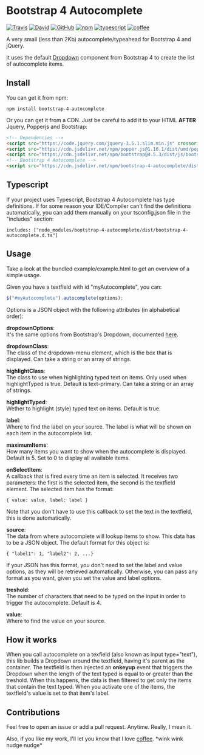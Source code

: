 # Bootstrap 4 Autocomplete

[![Travis](https://img.shields.io/travis/honatas/bootstrap-4-autocomplete?style=plastic)](https://travis-ci.org/Honatas/bootstrap-4-autocomplete "View the build on Travis")
[![David](https://img.shields.io/david/honatas/bootstrap-4-autocomplete?style=plastic)](https://david-dm.org/honatas/bootstrap-4-autocomplete "View the dependencies status on David")
[![GitHub](https://img.shields.io/github/license/honatas/bootstrap-4-autocomplete?style=plastic)](https://github.com/Honatas/bootstrap-4-autocomplete "View this project on GitHub")
[![npm](https://img.shields.io/npm/v/bootstrap-4-autocomplete?style=plastic)](https://npmjs.org/package/bootstrap-4-autocomplete "View this project on npm")
[![typescript](https://img.shields.io/badge/made%20with-Typescript-blue?style=plastic)](https://www.typescriptlang.org/ "Try Typescript")
[![coffee](https://img.shields.io/badge/buy%20me%20a-coffee-orange?style=plastic)](https://ko-fi.com/honatas "Buy me a coffee")

A very small (less than 2Kb) autocomplete/typeahead for Bootstrap 4 and jQuery.  

It uses the default [Dropdown](https://getbootstrap.com/docs/4.3/components/dropdowns/) component from Bootstrap 4 to create the list of autocomplete items.



## Install

You can get it from npm:

    npm install bootstrap-4-autocomplete

Or you can get it from a CDN. Just be careful to add it to your HTML **AFTER** Jquery, Popperjs and Bootstrap:

```html
<!-- Dependencies -->
<script src="https://code.jquery.com/jquery-3.5.1.slim.min.js" crossorigin="anonymous"></script>
<script src="https://cdn.jsdelivr.net/npm/popper.js@1.16.1/dist/umd/popper.min.js" crossorigin="anonymous"></script>
<script src="https://cdn.jsdelivr.net/npm/bootstrap@4.5.3/dist/js/bootstrap.min.js" crossorigin="anonymous"></script>
<!-- Bootstrap 4 Autocomplete -->
<script src="https://cdn.jsdelivr.net/npm/bootstrap-4-autocomplete/dist/bootstrap-4-autocomplete.min.js" crossorigin="anonymous"></script>
```



## Typescript

If your project uses Typescript, Bootstrap 4 Autocomplete has type definitions. If for some reason your IDE/Compiler can't find the definitions automatically, you can add them manually on your tsconfig.json file in the "includes" section:

    includes: ["node_modules/bootstrap-4-autocomplete/dist/bootstrap-4-autocomplete.d.ts"]



## Usage

Take a look at the bundled example/example.html to get an overview of a simple usage.  

Given you have a textfield with id "myAutocomplete", you can:

```javascript
$("#myAutocomplete").autocomplete(options);
```

Options is a JSON object with the following attributes (in alphabetical order):

**dropdownOptions**:  
It's the same options from Bootstrap's Dropdown, documented [here](https://getbootstrap.com/docs/4.3/components/dropdowns/#options).  

**dropdownClass**:  
The class of the dropdown-menu element, which is the box that is displayed. Can take a string or an array of strings.  

**highlightClass**:  
The class to use when highlighting typed text on items. Only used when highlightTyped is true. Default is text-primary. Can take a string or an array of strings.  

**highlightTyped**:  
Wether to highlight (style) typed text on items. Default is true.  

**label**:  
Where to find the label on your source. The label is what will be shown on each item in the autocomplete list.  

**maximumItems**:  
How many items you want to show when the autocomplete is displayed. Default is 5. Set to 0 to display all available items.  

**onSelectItem**:  
A callback that is fired every time an item is selected. It receives two parameters: the first is the selected item, the second is the textfield element. The selected item has the format:
    
    { value: value, label: label }  

Note that you don't have to use this callback to set the text in the textfield, this is done automatically.

**source**:  
The data from where autocomplete will lookup items to show. This data has to be a JSON object. The default format for this object is:

    { "label1": 1, "label2": 2, ...}

If your JSON has this format, you don't need to set the label and value options, as they will be retrieved automatically. Otherwise, you can pass any format as you want, given you set the value and label options.  

**treshold**:  
The number of characters that need to be typed on the input in order to trigger the autocomplete. Default is 4.

**value**:  
Where to find the value on your source.



## How it works

When you call autocomplete on a texfield (also known as input type="text"), this lib builds a Dropdown around the textfield, having it's parent as the container. The textfield is then injected an **onkeyup** event that triggers the Dropdown when the length of the text typed is equal to or greater than the treshold. When this happens, the data is then filtered to get only the items that contain the text typed. When you activate one of the items, the textfield's value is set to that item's label.  



## Contributions

Feel free to open an issue or add a pull request. Anytime. Really, I mean it.  

Also, if you like my work, I'll let you know that I love [coffee](https://ko-fi.com/honatas). \*wink wink nudge nudge\*
